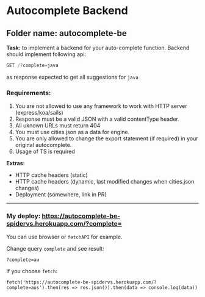 # Autocomplete Backend

## Folder name: autocomplete-be

**Task:** to implement a backend for your auto-complete function. Backend should implement following api:

```js
GET /?complete=java
```

as response expected to get all suggestions for `java`

### Requirements:

1. You are not allowed to use any framework to work with HTTP server (express/koa/sails)
1. Response must be a valid JSON with a valid contentType header.
1. All uknown URLs must return 404
1. You must use cities.json as a data for engine.
1. You are only allowed to change the export statement (if required) in your original autocomplete.
1. Usage of TS is required

**Extras:**

- HTTP cache headers (static)
- HTTP cache headers (dynamic, last modified changes when cities.json changes)
- Deployment (somewhere, link in PR)

---

### My deploy: https://autocomplete-be-spidervs.herokuapp.com/?complete=
You can use browser or `fetchAPI` for example. 

Change query `complete` and see result:

`?complete=au`


If you choose `fetch`: 

`fetch('https://autocomplete-be-spidervs.herokuapp.com/?complete=aus').then(res => res.json()).then(data => console.log(data))`
